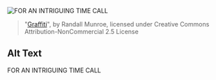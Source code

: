 ![FOR AN INTRIGUING TIME CALL](https://imgs.xkcd.com/comics/graffiti.png)
> "[Graffiti](https://xkcd.com/229/)", by Randall Munroe, licensed under Creative Commons Attribution-NonCommercial 2.5 License

## Alt Text
FOR AN INTRIGUING TIME CALL
